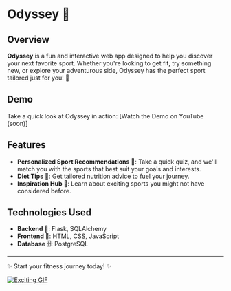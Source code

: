 # Odyssey 🎱 

## Overview  
**Odyssey** is a fun and interactive web app designed to help you discover your next favorite sport. Whether you're looking to get fit, try something new, or explore your adventurous side, Odyssey has the perfect sport tailored just for you! 💪  

## Demo  
Take a quick look at Odyssey in action: [Watch the Demo on YouTube (soon)] 

## Features  
- **Personalized Sport Recommendations 🎯**: Take a quick quiz, and we'll match you with the sports that best suit your goals and interests.  
- **Diet Tips 🥗**: Get tailored nutrition advice to fuel your journey.  
- **Inspiration Hub 🌈**: Learn about exciting sports you might not have considered before.  

## Technologies Used  
- **Backend 🔧**: Flask, SQLAlchemy  
- **Frontend 🎨**: HTML, CSS, JavaScript  
- **Database 🗄️**: PostgreSQL  

---

✨ Start your fitness journey today! ✨


[![Exciting GIF](https://i.giphy.com/media/v1.Y2lkPTc5MGI3NjExcGZiNTE5dXFhNnhmaDZ2ZTJrbTYyeGl2aHp4d3F0aXNkajRmYnA3byZlcD12MV9pbnRlcm5hbF9naWZfYnlfaWQmY3Q9cw/IdZmGiHplBUUS2FrOv/giphy.gif)](https://www.linkedin.com/in/ritagalkov/)

